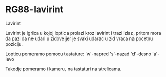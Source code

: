 # RG88-lavirint
Lavirint

Lavirint je igrica u kojoj loptica prolazi kroz lavirint i trazi izlaz, pritom mora da pazi da ne udari u zidove jer je svaki udarac u zid vraca na pocetnu poziciju.

Lopticu pomeramo pomocu tastature:
'w'-napred
's'-nazad
'd'-desno
'a'-levo

Takodje pomeramo i kameru, na tastaturi na strelicama.
